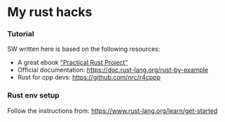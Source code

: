 # My rust hacks


### Tutorial
SW written here is based on the following resources:
* A great ebook ["Practical Rust Project"](https://www.amazon.com/Practical-Rust-Projects-Computing-Applications/dp/1484255984)
* Official documentation: https://doc.rust-lang.org/rust-by-example
* Rust for cpp devs: https://github.com/nrc/r4cppp

### Rust env setup
Follow the instructions from: https://www.rust-lang.org/learn/get-started
